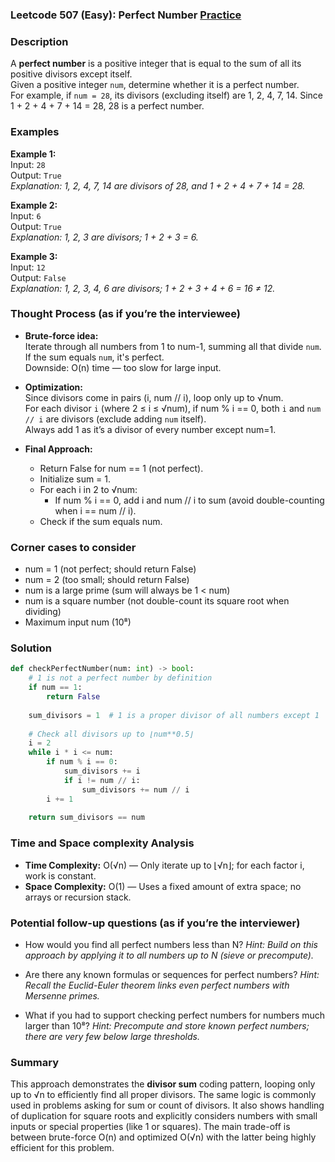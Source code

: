 ### Leetcode 507 (Easy): Perfect Number [Practice](https://leetcode.com/problems/perfect-number)

### Description  
A **perfect number** is a positive integer that is equal to the sum of all its positive divisors except itself.  
Given a positive integer `num`, determine whether it is a perfect number.  
For example, if `num = 28`, its divisors (excluding itself) are 1, 2, 4, 7, 14. Since 1 + 2 + 4 + 7 + 14 = 28, 28 is a perfect number.

### Examples  

**Example 1:**  
Input: `28`  
Output: `True`  
*Explanation: 1, 2, 4, 7, 14 are divisors of 28, and 1 + 2 + 4 + 7 + 14 = 28.*

**Example 2:**  
Input: `6`  
Output: `True`  
*Explanation: 1, 2, 3 are divisors; 1 + 2 + 3 = 6.*

**Example 3:**  
Input: `12`  
Output: `False`  
*Explanation: 1, 2, 3, 4, 6 are divisors; 1 + 2 + 3 + 4 + 6 = 16 ≠ 12.*

### Thought Process (as if you’re the interviewee)  
- **Brute-force idea:**  
  Iterate through all numbers from 1 to num-1, summing all that divide `num`. If the sum equals `num`, it's perfect.  
  Downside: O(n) time — too slow for large input.

- **Optimization:**  
  Since divisors come in pairs (i, num // i), loop only up to √num.  
  For each divisor `i` (where 2 ≤ i ≤ √num), if num % i == 0, both `i` and `num // i` are divisors (exclude adding `num` itself).  
  Always add 1 as it’s a divisor of every number except num=1.

- **Final Approach:**  
  - Return False for num == 1 (not perfect).
  - Initialize sum = 1.
  - For each i in 2 to √num:  
    - If num % i == 0, add i and num // i to sum (avoid double-counting when i == num // i).
  - Check if the sum equals num.

### Corner cases to consider  
- num = 1 (not perfect; should return False)
- num = 2 (too small; should return False)
- num is a large prime (sum will always be 1 < num)
- num is a square number (not double-count its square root when dividing)
- Maximum input num (10⁸)

### Solution

```python
def checkPerfectNumber(num: int) -> bool:
    # 1 is not a perfect number by definition
    if num == 1:
        return False
    
    sum_divisors = 1  # 1 is a proper divisor of all numbers except 1
    
    # Check all divisors up to ⌊num**0.5⌋
    i = 2
    while i * i <= num:
        if num % i == 0:
            sum_divisors += i
            if i != num // i:
                sum_divisors += num // i
        i += 1
    
    return sum_divisors == num
```

### Time and Space complexity Analysis  

- **Time Complexity:** O(√n) — Only iterate up to ⌊√n⌋; for each factor i, work is constant.
- **Space Complexity:** O(1) — Uses a fixed amount of extra space; no arrays or recursion stack.

### Potential follow-up questions (as if you’re the interviewer)  

- How would you find all perfect numbers less than N?
  *Hint: Build on this approach by applying it to all numbers up to N (sieve or precompute).*

- Are there any known formulas or sequences for perfect numbers?
  *Hint: Recall the Euclid-Euler theorem links even perfect numbers with Mersenne primes.*

- What if you had to support checking perfect numbers for numbers much larger than 10⁸?
  *Hint: Precompute and store known perfect numbers; there are very few below large thresholds.*

### Summary
This approach demonstrates the **divisor sum** coding pattern, looping only up to √n to efficiently find all proper divisors. The same logic is commonly used in problems asking for sum or count of divisors. It also shows handling of duplication for square roots and explicitly considers numbers with small inputs or special properties (like 1 or squares). The main trade-off is between brute-force O(n) and optimized O(√n) with the latter being highly efficient for this problem.